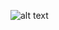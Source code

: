 ![alt text](https://play-lh.googleusercontent.com/PCpXdqvUWfCW1mXhH1Y_98yfBpgsWxuTSTofy3NGMo9yBTATDyzVkqU580bfSln50bFU)
